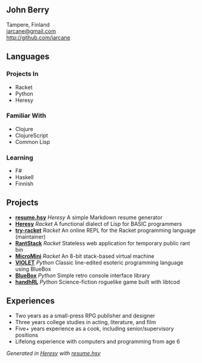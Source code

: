 ## John Berry  
  
Tampere, Finland  
jarcane@gmail.com  
http://github.com/jarcane  
  
## Languages  

### Projects In  

  * Racket
  * Python
  * Heresy

### Familiar With  

  * Clojure
  * ClojureScript
  * Common Lisp

### Learning  

  * F#
  * Haskell
  * Finnish

  
## Projects  

  * **[resume.hsy](http://github.com/jarcane/resume.hsy)**  *Heresy*  A simple Markdown resume generator  
  * **[Heresy](http://github.com/jarcane/Heresy)**  *Racket*  A functional dialect of Lisp for BASIC programmers  
  * **[try-racket](http://github.com/jarcane/try-racket)**  *Racket*  An online REPL for the Racket programming language (maintainer)  
  * **[RantStack](http://github.com/jarcane/RantStack)**  *Racket*  Stateless web application for temporary public rant bin  
  * **[MicroMini](http://github.com/jarcane/MicroMini)**  *Racket*  An 8-bit stack-based virtual machine  
  * **[VIOLET](http://github.com/jarcane/VIOLET)**  *Python*  Classic line-edited esoteric programming language using BlueBox  
  * **[BlueBox](http://github.com/jarcane/BlueBox)**  *Python*  Simple retro console interface library  
  * **[handhRL](http://github.com/jarcane/handhRL)**  *Python*  Science-fiction roguelike game built with libtcod  

  
## Experiences  

  * Two years as a small-press RPG publisher and designer
  * Three years college studies in acting, literature, and film
  * Five+ years experience as a cook, including senior/supervisory positions
  * Lifelong experience with computers and programming from age 6

  
*Generated in [Heresy](http://github.com/jarcane/Heresy) with [resume.hsy](http://github.com/jarcane/resume.hsy)*  

